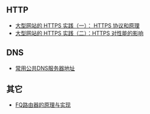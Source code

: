## HTTP
* [大型网站的 HTTPS 实践（一）： HTTPS 协议和原理](http://www.codeceo.com/article/https-protocol.html)
* [大型网站的 HTTPS 实践（二）：HTTPS 对性能的影响](http://www.codeceo.com/article/https-performance.html)

## DNS
* [常用公共DNS服务器地址](http://www.williamlong.info/archives/3939.html)


## 其它
* [FQ路由器的原理与实现](https://docs.google.com/document/d/1mmMiMYbviMxJ-DhTyIGdK7OOg581LSD1CZV4XY1OMG8/mobilebasic)
